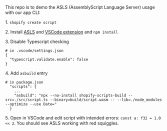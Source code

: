 This repo is to demo the ASLS (AssemblyScript Language Server) usage with our app CLI:

1\. `shopify create script`

2\. Install [ASLS](https://github.com/saulecabrera/asls) and [VSCode extension](https://marketplace.visualstudio.com/items?itemName=saulecabrera.asls) and `npm install`

3\. Disable Typescript checking

```
# in .vscode/settings.json
{
  "typescript.validate.enable": false
}
```

4\. Add `asbuild` entry

```
# in package.json
  "scripts": {
    ...
    "asbuild": "npx --no-install shopify-scripts-build --src=./src/script.ts --binary=build/script.wasm -- --lib=./node_modules --optimize --use Date="
  }
```

5\. Open in VSCode and edit script with intended errors: `const a: f32 = 1.0 << 2`. You should see
ASLS working with red squiggles.
